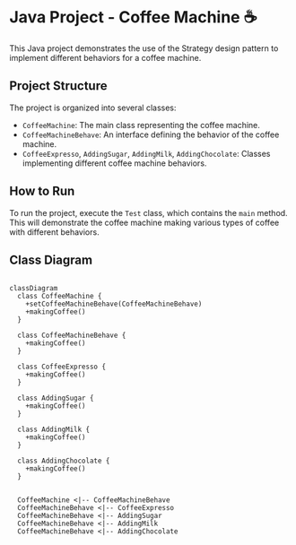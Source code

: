 # Java Project - Coffee Machine :coffee:

This Java project demonstrates the use of the Strategy design pattern to implement different behaviors for a coffee machine.

## Project Structure

The project is organized into several classes:

- `CoffeeMachine`: The main class representing the coffee machine.
- `CoffeeMachineBehave`: An interface defining the behavior of the coffee machine.
- `CoffeeExpresso`, `AddingSugar`, `AddingMilk`, `AddingChocolate`: Classes implementing different coffee machine behaviors.

## How to Run

To run the project, execute the `Test` class, which contains the `main` method. This will demonstrate the coffee machine making various types of coffee with different behaviors.

## Class Diagram

```mermaid

classDiagram
  class CoffeeMachine {
    +setCoffeeMachineBehave(CoffeeMachineBehave)
    +makingCoffee()
  }

  class CoffeeMachineBehave {
    +makingCoffee()
  }

  class CoffeeExpresso {
    +makingCoffee()
  }

  class AddingSugar {
    +makingCoffee()
  }

  class AddingMilk {
    +makingCoffee()
  }

  class AddingChocolate {
    +makingCoffee()
  }


  CoffeeMachine <|-- CoffeeMachineBehave
  CoffeeMachineBehave <|-- CoffeeExpresso
  CoffeeMachineBehave <|-- AddingSugar
  CoffeeMachineBehave <|-- AddingMilk
  CoffeeMachineBehave <|-- AddingChocolate
